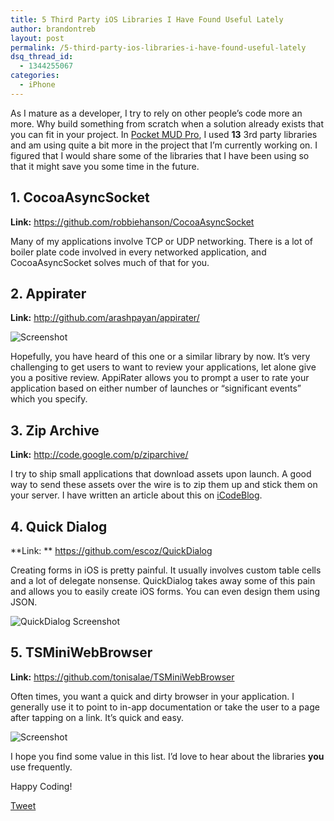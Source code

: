 ```yaml
---
title: 5 Third Party iOS Libraries I Have Found Useful Lately
author: brandontreb
layout: post
permalink: /5-third-party-ios-libraries-i-have-found-useful-lately
dsq_thread_id:
  - 1344255067
categories:
  - iPhone
---
```

As I mature as a developer, I try to rely on other people&#8217;s code more an more. Why build something from scratch when a solution already exists that you can fit in your project. In [Pocket MUD Pro][1], I used **13** 3rd party libraries and am using quite a bit more in the project that I&#8217;m currently working on. I figured that I would share some of the libraries that I have been using so that it might save you some time in the future.

## 1. CocoaAsyncSocket

**Link:** <https://github.com/robbiehanson/CocoaAsyncSocket>

Many of my applications involve TCP or UDP networking. There is a lot of boiler plate code involved in every networked application, and CocoaAsyncSocket solves much of that for you.

## 2. Appirater

**Link:** <http://github.com/arashpayan/appirater/>

![Screenshot][2]

Hopefully, you have heard of this one or a similar library by now. It&#8217;s very challenging to get users to want to review your applications, let alone give you a positive review. AppiRater allows you to prompt a user to rate your application based on either number of launches or &#8220;significant events&#8221; which you specify.

## 3. Zip Archive

**Link:** <http://code.google.com/p/ziparchive/>

I try to ship small applications that download assets upon launch. A good way to send these assets over the wire is to zip them up and stick them on your server. I have written an article about this on [iCodeBlog][3].

## 4. Quick Dialog

**Link: ** <https://github.com/escoz/QuickDialog>

Creating forms in iOS is pretty painful. It usually involves custom table cells and a lot of delegate nonsense. QuickDialog takes away some of this pain and allows you to easily create iOS forms. You can even design them using JSON.

![QuickDialog Screenshot][4]

## 5. TSMiniWebBrowser

**Link:** <https://github.com/tonisalae/TSMiniWebBrowser>

Often times, you want a quick and dirty browser in your application. I generally use it to point to in-app documentation or take the user to a page after tapping on a link. It&#8217;s quick and easy.

![Screenshot][5]

I hope you find some value in this list. I&#8217;d love to hear about the libraries **you** use frequently.

Happy Coding!

<div style="">
  <a href="http://twitter.com/share" class="twitter-share-button" data-count="horizontal" data-text="5 Third Party iOS Libraries I Have Found Useful Lately" data-url="http://brandontreb.com/5-third-party-ios-libraries-i-have-found-useful-lately"  data-via="brandontreb" data-related="brandontreb:">Tweet</a>
</div>

 [1]: http://itunes.apple.com/us/app/pocket-mud-pro/id511678455?mt=8
 [2]: http://arashpayan.com/blog/wp-content/uploads/2009/09/AppiraterScreenshot.png
 [3]: http://www.icodeblog.com/2012/08/13/unzipping-files-using-zip-archive/
 [4]: https://github.com/escoz/QuickDialog/raw/master/other/quickdialog2.png
 [5]: https://a248.e.akamai.net/camo.github.com/1cae2dfc9160aa6a8e0583d0682d78462c97d60f/687474703a2f2f646c2e64726f70626f782e636f6d2f752f373630343232322f4769744875622f54534d696e6957656242726f777365722f73686f745f30315f7468756d622e706e67